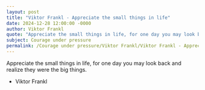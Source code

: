 ```yaml
---
layout: post
title: "Viktor Frankl - Appreciate the small things in life"
date: 2024-12-28 12:00:00 -0000
author: Viktor Frankl
quote: "Appreciate the small things in life, for one day you may look back and realize they were the big things."
subject: Courage under pressure
permalink: /Courage under pressure/Viktor Frankl/Viktor Frankl - Appreciate the small things in life
---
```


Appreciate the small things in life, for one day you may look back and realize they were the big things.

- Viktor Frankl
